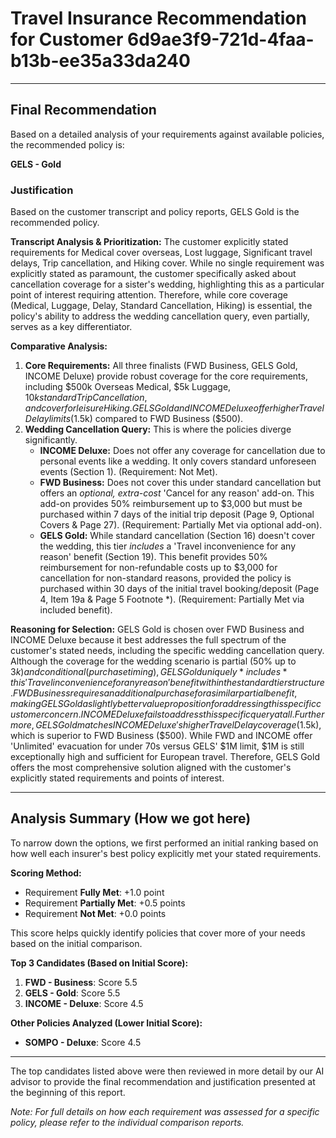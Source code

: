 # Travel Insurance Recommendation for Customer 6d9ae3f9-721d-4faa-b13b-ee35a33da240

---

## Final Recommendation
Based on a detailed analysis of your requirements against available policies, the recommended policy is:

**GELS - Gold**

### Justification
Based on the customer transcript and policy reports, GELS Gold is the recommended policy. 

**Transcript Analysis & Prioritization:** The customer explicitly stated requirements for Medical cover overseas, Lost luggage, Significant travel delays, Trip cancellation, and Hiking cover. While no single requirement was explicitly stated as paramount, the customer specifically asked about cancellation coverage for a sister's wedding, highlighting this as a particular point of interest requiring attention. Therefore, while core coverage (Medical, Luggage, Delay, Standard Cancellation, Hiking) is essential, the policy's ability to address the wedding cancellation query, even partially, serves as a key differentiator.

**Comparative Analysis:**
1.  **Core Requirements:** All three finalists (FWD Business, GELS Gold, INCOME Deluxe) provide robust coverage for the core requirements, including $500k Overseas Medical, $5k Luggage, $10k standard Trip Cancellation, and cover for leisure Hiking. GELS Gold and INCOME Deluxe offer higher Travel Delay limits ($1.5k) compared to FWD Business ($500).
2.  **Wedding Cancellation Query:** This is where the policies diverge significantly. 
    *   **INCOME Deluxe:** Does not offer any coverage for cancellation due to personal events like a wedding. It only covers standard unforeseen events (Section 1). (Requirement: Not Met).
    *   **FWD Business:** Does not cover this under standard cancellation but offers an *optional, extra-cost* 'Cancel for any reason' add-on. This add-on provides 50% reimbursement up to $3,000 but must be purchased within 7 days of the initial trip deposit (Page 9, Optional Covers & Page 27). (Requirement: Partially Met via optional add-on).
    *   **GELS Gold:** While standard cancellation (Section 16) doesn't cover the wedding, this tier *includes* a 'Travel inconvenience for any reason' benefit (Section 19). This benefit provides 50% reimbursement for non-refundable costs up to $3,000 for cancellation for non-standard reasons, provided the policy is purchased within 30 days of the initial travel booking/deposit (Page 4, Item 19a & Page 5 Footnote *). (Requirement: Partially Met via included benefit).

**Reasoning for Selection:** GELS Gold is chosen over FWD Business and INCOME Deluxe because it best addresses the full spectrum of the customer's stated needs, including the specific wedding cancellation query. Although the coverage for the wedding scenario is partial (50% up to $3k) and conditional (purchase timing), GELS Gold uniquely *includes* this 'Travel inconvenience for any reason' benefit within the standard tier structure. FWD Business requires an additional purchase for a similar partial benefit, making GELS Gold a slightly better value proposition for addressing this specific customer concern. INCOME Deluxe fails to address this specific query at all. Furthermore, GELS Gold matches INCOME Deluxe's higher Travel Delay coverage ($1.5k), which is superior to FWD Business ($500). While FWD and INCOME offer 'Unlimited' evacuation for under 70s versus GELS' $1M limit, $1M is still exceptionally high and sufficient for European travel. Therefore, GELS Gold offers the most comprehensive solution aligned with the customer's explicitly stated requirements and points of interest.

---

## Analysis Summary (How we got here)
To narrow down the options, we first performed an initial ranking based on how well each insurer's best policy explicitly met your stated requirements.

**Scoring Method:**
- Requirement **Fully Met**: +1.0 point
- Requirement **Partially Met**: +0.5 points
- Requirement **Not Met**: +0.0 points

This score helps quickly identify policies that cover more of your needs based on the initial comparison.

**Top 3 Candidates (Based on Initial Score):**
1. **FWD - Business**: Score 5.5
2. **GELS - Gold**: Score 5.5
3. **INCOME - Deluxe**: Score 4.5

**Other Policies Analyzed (Lower Initial Score):**
- **SOMPO - Deluxe**: Score 4.5

---

The top candidates listed above were then reviewed in more detail by our AI advisor to provide the final recommendation and justification presented at the beginning of this report.

*Note: For full details on how each requirement was assessed for a specific policy, please refer to the individual comparison reports.*